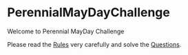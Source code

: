 # PerennialMayDayChallenge

Welcome to Perennial MayDay Challenge

Please read the <a href="https://github.com/yash-perennial/PerennialMayDayChallenge/blob/master/Rules.md">Rules</a> very carefully and solve the <a href="https://github.com/yash-perennial/PerennialMayDayChallenge/blob/master/Questions.md">Questions</a>.
